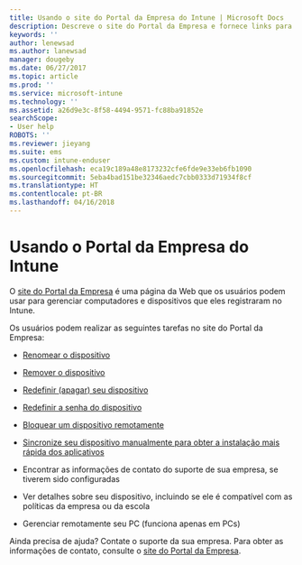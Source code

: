 ```yaml
---
title: Usando o site do Portal da Empresa do Intune | Microsoft Docs
description: Descreve o site do Portal da Empresa e fornece links para as etapas de tarefas que os usuários finais podem realizar no site
keywords: ''
author: lenewsad
ms.author: lanewsad
manager: dougeby
ms.date: 06/27/2017
ms.topic: article
ms.prod: ''
ms.service: microsoft-intune
ms.technology: ''
ms.assetid: a26d9e3c-8f58-4494-9571-fc88ba91852e
searchScope:
- User help
ROBOTS: ''
ms.reviewer: jieyang
ms.suite: ems
ms.custom: intune-enduser
ms.openlocfilehash: eca19c189a48e8173232cfe6fde9e33eb6fb1090
ms.sourcegitcommit: 5eba4bad151be32346aedc7cbb0333d71934f8cf
ms.translationtype: HT
ms.contentlocale: pt-BR
ms.lasthandoff: 04/16/2018
---
```

# <a name="using-the-intune-company-portal-website"></a>Usando o Portal da Empresa do Intune
O [site do Portal da Empresa](https://portal.manage.microsoft.com#HelpDeskDialog) é uma página da Web que os usuários podem usar para gerenciar computadores e dispositivos que eles registraram no Intune.

Os usuários podem realizar as seguintes tarefas no site do Portal da Empresa:

-   [Renomear o dispositivo](rename-your-device-cpwebsite.md)

-   [Remover o dispositivo](remove-your-device-cpwebsite.md)

-   [Redefinir (apagar) seu dispositivo](reset-erase-your-device-cpwebsite.md)

-   [Redefinir a senha do dispositivo](reset-your-passcode-cpwebsite.md)

-   [Bloquear um dispositivo remotamente](remote-lock-your-device-cpwebsite.md)

-   [Sincronize seu dispositivo manualmente para obter a instalação mais rápida dos aplicativos](sync-your-device-manually-cpwebsite.md)

-   Encontrar as informações de contato do suporte de sua empresa, se tiverem sido configuradas

-   Ver detalhes sobre seu dispositivo, incluindo se ele é compatível com as políticas da empresa ou da escola

-   Gerenciar remotamente seu PC (funciona apenas em PCs)

Ainda precisa de ajuda? Contate o suporte da sua empresa. Para obter as informações de contato, consulte o [site do Portal da Empresa](https://portal.manage.microsoft.com#HelpDeskDialog).
